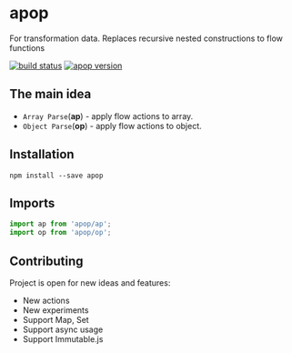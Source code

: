 # apop

For transformation data. Replaces recursive nested constructions to flow functions

[![build status](https://img.shields.io/travis/tuchk4/apop/master.svg?style=flat-square)](https://travis-ci.org/tuchk4/apop)
[![apop version](https://img.shields.io/npm/v/apop.svg?style=flat-square)](https://www.npmjs.com/package/apop)
## The main idea

* `Array Parse`\(**ap**\) - apply flow actions to array.
* `Object Parse`\(**op**\) - apply flow actions to object.

## Installation

```
npm install --save apop
```

## Imports

```js
import ap from 'apop/ap';
import op from 'apop/op';
```

## Contributing

Project is open for new ideas and features:

* New actions
* New experiments
* Support Map, Set
* Support async usage
* Support Immutable.js
